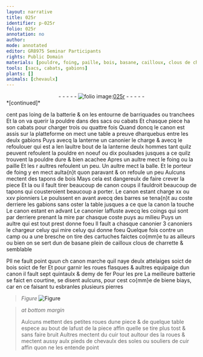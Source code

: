 ```yaml
---
layout: narrative
title: 025r
identifier: p-025r
folio: 025r
annotation: no
author:
mode: annotated
editor: GR8975 Seminar Participants
rights: Public Domain
materials: [pouldre, foing, paille, bois, basane, cailloux, clous de charrette, fer, pierres, cuir]
tools: [sacs, cabats, gabions]
plants: []
animals: [chevaulx]
---
```


<div class="folio" align="center">- - - - - <a href="http://gallica.bnf.fr/ark:/12148/btv1b10500001g/f55.item" target="_blank"><img src="https://cu-mkp.github.io/2017-workshop-edition/assets/photo-icon.png" alt="folio image: " style="display:inline-block; margin-bottom:-3px;"/>025r</a> - - - - - </div>   
*[continued]*
  
cent <span class="ms">pas</span> loing de la batterie & on les entourne de barriquades ou tranchees Et la on va querir la <span class="m">pouldre</span> dans des <span class="tl">sacs</span> ou <span class="tl">cabats</span> Et chasque piece ha son <span class="tl">cabats</span> pour charger trois ou quattre fois Quand doncq le canon est assis sur la platteforme on mect une table a preuve dharquebus entre les deulx <span class="ms"><span class="tl">gabions</span></span> Puys avecq la lanterne un <span class="pro">canonier</span> le charge & avecq le refoulouer qui est a len laultre bout de la lanterne deulx hommes tant quilz peuvent refoulent la <span class="m">pouldre</span> en noeuf ou dix poulsades jusques a ce quilz trouvent la <span class="m">pouldre</span> dure & bien acachee Apres un aultre mect le <span class="m">foing</span> ou la <span class="m">paille</span> Et les r aultres refoulent un peu. Un aultre mect la balle. Et le porteur de <span class="m">foing</span> y en mect aulta{n}t quon paravant & on refoule un peu Aulcuns mectent des tapons de <span class="m">bois</span> Mays cela est dangereulx de faire crever la piece Et la ou il fault tirer beaucoup de canon coups il fauldroit beaucoup de tapons qui cousteroient beaucoup a porter. Le canon estant charge xx ou xxv <span class="pro">pionniers</span> Le poulssent en avant avecq des barres se tena{n}t au coste derriere les <span class="tl">gabions</span> sans oster la table jusques a ce que la canon la touche Le canon estant en advant Le <span class="pro">canonier</span> laffuste avecq les coings qui sont par derriere prenant la mire par chasque coste puys au milieu Puys un aultre qui est tout prest donne foeu Il fault a chasque canonier 3 <span class="pro">canoniers</span> le chargeur celuy qui mire celuy qui donne foeu Quelque fois contre un camp ou a une bresche on tire des cartuches faictes co{mm}e tu as ailleurs ou bien on se sert dun de <span class="m">basane</span> plein de <span class="m">cailloux</span> <span class="m">clous de charrette</span> & semblable 
 
PIl ne fault point quun ch canon marche quil naye deulx attelaiges soict de <span class="m">bois</span> soict de <span class="m">fer</span> Et pour garnir les roues flasques & aultres equipaige dun canon il fault sept <span class="ms">quintaulx</span> & demy de <span class="m">fer</span> Pour les pre La meilleure batterie se faict en courtine, se disent aulcuns, pour cest co{mm}e de biene biays, car en ce faisant tu esbranles plusieurs <span class="m">pierres</span>
 
> *Figure*
> <a href="" target="_blank"><img src="https://cu-mkp.github.io/GR8975-edition/assets/photo-icon.png" alt="Figure" style="display:inline-block; margin-bottom:-3px;"/></a>
 
> *at bottom margin*
> 
>   Aulcuns mettent des petites roues dune piece & de quelque table espece au bout de lafust de la piece affin quelle se tire plus tost & sans faire bruit Aultres mectent du <span class="m">cuir</span> tout aultour des la roues & mectent aussy aulx pieds de <span class="al">chevaulx</span> des soles ou souliers de <span class="m">cuir</span> affin quon ne les entende point
 